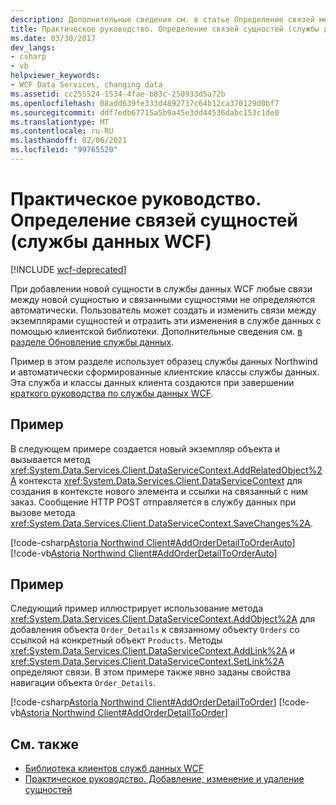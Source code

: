 ```yaml
---
description: Дополнительные сведения см. в статье Определение связей между сущностями (службы данных WCF).
title: Практическое руководство. Определение связей сущностей (службы данных WCF)
ms.date: 03/30/2017
dev_langs:
- csharp
- vb
helpviewer_keywords:
- WCF Data Services, changing data
ms.assetid: cc255524-1534-4fae-b83c-250933d5a72b
ms.openlocfilehash: 08add639fe333d4892737c64b12ca370129d0bf7
ms.sourcegitcommit: ddf7edb67715a5b9a45e3dd44536dabc153c1de0
ms.translationtype: MT
ms.contentlocale: ru-RU
ms.lasthandoff: 02/06/2021
ms.locfileid: "99765520"
---
```

# <a name="how-to-define-entity-relationships-wcf-data-services"></a>Практическое руководство. Определение связей сущностей (службы данных WCF)

[!INCLUDE [wcf-deprecated](~/includes/wcf-deprecated.md)]

При добавлении новой сущности в службы данных WCF любые связи между новой сущностью и связанными сущностями не определяются автоматически. Пользователь может создать и изменить связи между экземплярами сущностей и отразить эти изменения в службе данных с помощью клиентской библиотеки. Дополнительные сведения см. [в разделе Обновление службы данных](updating-the-data-service-wcf-data-services.md).  
  
 Пример в этом разделе использует образец службы данных Northwind и автоматически сформированные клиентские классы службы данных. Эта служба и классы данных клиента создаются при завершении [краткого руководства по службы данных WCF](quickstart-wcf-data-services.md).  
  
## <a name="example"></a>Пример  

 В следующем примере создается новый экземпляр объекта и вызывается метод <xref:System.Data.Services.Client.DataServiceContext.AddRelatedObject%2A> контекста <xref:System.Data.Services.Client.DataServiceContext> для создания в контексте нового элемента и ссылки на связанный с ним заказ. Сообщение HTTP POST отправляется в службу данных при вызове метода <xref:System.Data.Services.Client.DataServiceContext.SaveChanges%2A>.  
  
 [!code-csharp[Astoria Northwind Client#AddOrderDetailToOrderAuto](../../../../samples/snippets/csharp/VS_Snippets_Misc/astoria_northwind_client/cs/source.cs#addorderdetailtoorderauto)]
 [!code-vb[Astoria Northwind Client#AddOrderDetailToOrderAuto](../../../../samples/snippets/visualbasic/VS_Snippets_Misc/astoria_northwind_client/vb/source.vb#addorderdetailtoorderauto)]  
  
## <a name="example"></a>Пример  

 Следующий пример иллюстрирует использование метода <xref:System.Data.Services.Client.DataServiceContext.AddObject%2A> для добавления объекта `Order_Details` к связанному объекту `Orders` со ссылкой на конкретный объект `Products`. Методы <xref:System.Data.Services.Client.DataServiceContext.AddLink%2A> и <xref:System.Data.Services.Client.DataServiceContext.SetLink%2A> определяют связи. В этом примере также явно заданы свойства навигации объекта `Order_Details`.  
  
 [!code-csharp[Astoria Northwind Client#AddOrderDetailToOrder](../../../../samples/snippets/csharp/VS_Snippets_Misc/astoria_northwind_client/cs/source.cs#addorderdetailtoorder)]
 [!code-vb[Astoria Northwind Client#AddOrderDetailToOrder](../../../../samples/snippets/visualbasic/VS_Snippets_Misc/astoria_northwind_client/vb/source.vb#addorderdetailtoorder)]  
  
## <a name="see-also"></a>См. также

- [Библиотека клиентов служб данных WCF](wcf-data-services-client-library.md)
- [Практическое руководство. Добавление, изменение и удаление сущностей](how-to-add-modify-and-delete-entities-wcf-data-services.md)
